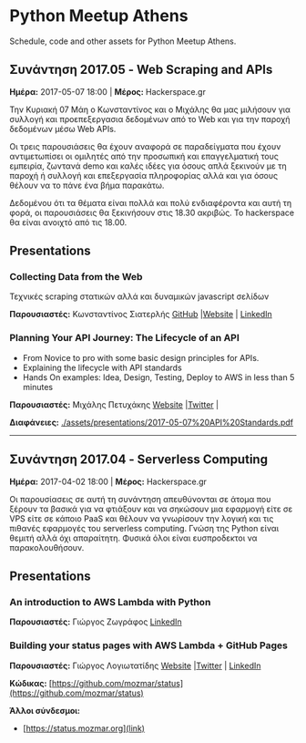 # Python Meetup Athens

Schedule, code and other assets for Python Meetup Athens.



## Συνάντηση 2017.05 - Web Scraping and APIs

**Ημέρα:** 2017-05-07 18:00 | **Μέρος:** Hackerspace.gr

Την Κυριακή 07 Μάη ο Κωνσταντίvος και ο Μιχάλης θα μας μιλήσουν για συλλογή
και προεπεξεργασια δεδομένων από το Web και για την παροχή δεδομένων μέσω
Web APIs.

Οι τρεις παρουσιάσεις θα έχουν αναφορά σε παραδείγματα που έχουν
αντιμετωπίσει οι ομιλητές από την προσωπική και επαγγελματική τους εμπειρία,
ζωντανά demo και καλές ιδέες για όσους απλά ξεκινούν με τη παροχή ή συλλογή
και επεξεργασία πληροφορίας αλλά και για όσους θέλουν να το πάνε ένα βήμα
παρακάτω.

Δεδομένου ότι τα θέματα είναι πολλά και πολύ ενδιαφέροντα και αυτή τη φορά,
οι παρουσιάσεις θα ξεκινήσουν στις 18.30 ακριβώς. Το hackerspace θα είναι
ανοιχτό από τις 18.00.



## Presentations


### Collecting Data from the Web

Τεχνικές scraping στατικών αλλά και δυναμικών javascript σελίδων


**Παρουσιαστές:** Κωνσταντίνος Σιατερλής [GitHub](https://github.com/siakon89) |[Website](https://mydataminingsite.com/)  |
    [LinkedIn](https://www.linkedin.com/in/siaterliskonstantinos/)
    





### Planning Your API Journey: The Lifecycle of an API

- From Novice to pro with some basic design principles for APIs.
- Explaining the lifecycle with API standards
- Hands On examples: Idea, Design, Testing, Deploy to AWS in less than 5 minutes


**Παρουσιαστές:** Μιχάλης Πετυχάκης [Website](https://apilama.com/)  |[Twitter](https://twitter.com/mpetyx) |
    
    


**Διαφάνειες:** [./assets/presentations/2017-05-07%20API%20Standards.pdf](./assets/presentations/2017-05-07%20API%20Standards.pdf)





----


## Συνάντηση 2017.04 - Serverless Computing

**Ημέρα:** 2017-04-02 18:00 | **Μέρος:** Hackerspace.gr

Οι παρουσίασεις σε αυτή τη συνάντηση απευθύνονται σε άτομα που ξέρουν τα
βασικά για να φτιάξουν και να σηκώσουν μια εφαρμογή είτε σε VPS είτε σε
κάποιο PaaS και θέλουν να γνωρίσουν την λογική και τις πιθανές εφαρμογές του
serverless computing. Γνώση της Python είναι θεμιτή αλλά όχι απαραίτητη.
Φυσικά όλοι είναι ευσπροδεκτοι να παρακολουθήσουν.



## Presentations


### An introduction to AWS Lambda with Python



**Παρουσιαστές:** Γιώργος Ζωγράφος 
    [LinkedIn](https://www.linkedin.com/in/george-zografos-285a404b)
    





### Building your status pages with AWS Lambda + GitHub Pages



**Παρουσιαστές:** Γιώργος Λογιωτατίδης [Website](https://giorgos.sealabs.net)  |[Twitter](https://twitter.com/glogiotatidis) |
    [LinkedIn](https://www.linkedin.com/in/glogiotatidis/)
    



**Κώδικας:** [https://github.com/mozmar/status](https://github.com/mozmar/status)


**Άλλοι σύνδεσμοι:**

 * [https://status.mozmar.org](link)




